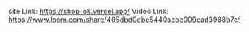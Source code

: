 site Link:   https://shop-ok.vercel.app/
Video Link: https://www.loom.com/share/405dbd0dbe5440acbe009cad3988b7cf
